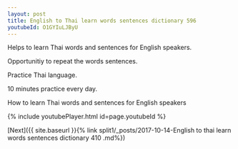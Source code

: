 ```yaml
---
layout: post
title: English to Thai learn words sentences dictionary 596 
youtubeId: O1GYIuLJByU
---
```

 
 
Helps to learn Thai words and sentences for English speakers.

Opportunitiy to repeat the words sentences. 

Practice Thai language. 
 
10 minutes practice every day. 
 
How to learn Thai words and sentences for English speakers 
 
{% include youtubePlayer.html id=page.youtubeId %}
 
 
[Next]({{ site.baseurl }}{% link  split1/_posts/2017-10-14-English to thai learn words sentences dictionary 410 .md%})
 
